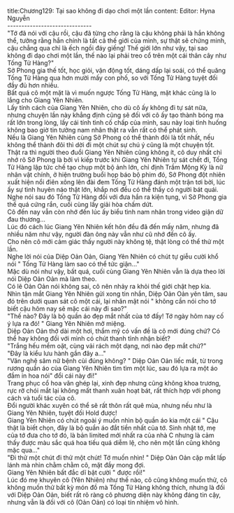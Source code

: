 title:Chương129: Tại sao không đi dạo chơi một lần
content:
Editor: Hyna Nguyễn<br>------------------------------<br>"Tớ đã nói với cậu rồi, cậu đã từng cho rằng là cậu không phải là hắn không thể, tưởng rằng hắn chính là tất cả thế giới của mình, sự thật sẽ chứng minh, cậu chẳng qua chỉ là ếch ngồi đáy giếng! Thế giới lớn như vậy, tại sao không đi dạo chơi một lần, thế nào lại phải treo cổ trên một cái thân cây như Tống Tử Hàng?"<br>Sở Phong gia thế tốt, học giỏi, vận động tốt, dáng dấp lại soái, có thể quăng Tống Tử Hàng qua hơn mười mấy con phố, so với Tống Tử Hàng tuyệt đối đầy đủ hơn nhiều.<br>Bất quá cô một mặt là vì muốn ngược Tống Tử Hàng, mặt khác cũng là lo lắng cho Giang Yên Nhiên.<br>Lấy tính cách của Giang Yên Nhiên, cho dù cô ấy không đi tự sát nữa, nhưng chuyện lần này khẳng định cũng sẽ đối với cô ấy tạo thành bóng ma rất lớn trong lòng, lấy cái tính tình cố chấp của mình, sau này loại tình huống không bao giờ tin tưởng nam nhân thật ra vẫn rất có thể phát sinh.<br>Nếu là Giang Yên Nhiên cùng Sở Phong có thể thành đôi là tốt nhất, nếu không thể thành đôi thì dời đi một chút sự chú ý cũng là một chuyện tốt.<br>Thật ra thì người theo đuổi Giang Yên Nhiên cũng không ít, cô duy nhất chỉ nhớ rõ Sở Phong là bởi vì kiếp trước khi Giang Yên Nhiên tự sát chết đi, Tống Tử Hàng lập tức chế tạo chụp một bộ ảnh lớn, chỉ định Trầm Mộng Kỳ là nữ nhân vật chính, ở hiện trường buổi họp báo bộ phim đó, Sở Phong đột nhiên xuất hiện nổi điên xông lên đài đem Tống Tử Hàng đánh một trận tơi bời, lúc ấy sự tình huyên náo thật lớn, khắp nơi đều có thể thấy có người bát quái.<br>Nghe nói sau đó Tống Tử Hàng đối với đưa hắn ra kiện tụng, vì Sở Phong gia thế quá cứng rắn, cuối cùng lấy giải hòa chấm dứt.<br>Cô đến nay vẫn còn nhớ đến lúc ấy biểu tình nam nhân trong video giận dữ đau thương...<br>Lúc đó cách lúc Giang Yên Nhiên kết hôn đều đã đến mấy năm, nhưng đã nhiều năm như vậy, người đàn ông này vẫn như cũ nhớ đến cô ấy.<br>Cho nên cô mới cảm giác thấy người này không tệ, thật lòng có thể thử một lần.<br>Nghe lời nói của Diệp Oản Oản, Giang Yên Nhiên có chút tự giễu cười khổ nói " Tống Tử Hàng làm sao có thể tức giận..."<br>Mặc dù nói như vậy, bất quá, cuối cùng Giang Yên Nhiên vẫn là dựa theo lời nói Diệp Oản Oản mà làm theo.<br>Có lẽ Oản Oản nói không sai, cô nên nhảy ra khỏi thế giới chật hẹp kia.<br>Nhìn tận mắt Giang Yên Nhiên gửi xong tin nhắn, Diệp Oản Oản yên tâm, sau đó trên dưới quan sát cô một cái, lại nhăn mặt nói " không cần nói cho tớ biết cậu hôm nay sẽ mặc cái này đi sao?"<br>"Thế nào? Đây là bộ quần áo đẹp mắt nhất của tớ đấy! Tớ ngày hôm nay cố ý lựa ra đó! " Giang Yên Nhiên mở miệng.<br>Diệp Oản Oản thở dài một hơi, thẩm mỹ có vấn đề là cô mới đúng chứ? Có thể hay không đối với mình có chút thanh tỉnh nhận biết?<br>"Trắng hếu mềm oặt, cùng vải rách một dạng, nơi nào đẹp mắt chứ?"<br>"Đây là kiểu lưu hành gần đây a..."<br>"Văn nghệ sâm nữ bệnh cùi đúng không? " Diệp Oản Oản liếc mắt, từ trong rương quần áo của Giang Yên Nhiên tìm tìm một lúc, sau đó lựa ra một áo đầm in hoa nói" đổi cái này đi!"<br>Trang phục cổ hoa văn ghép lại, xinh đẹp nhưng cũng không khoa trương, rực rỡ chói mắt lại không mất thanh xuân hoạt bát, rất thích hợp với phong cách và tuổi tác của cô.<br>Đổi người khác xuyên có thể sẽ rất thôn rất quê mùa, nhưng nếu như là Giang Yên Nhiên, tuyệt đối Hold được!<br>Giang Yên Nhiên có chút ngoài ý muốn nhìn bộ quần áo kia một cái " Cậu thật là biết chọn, đây là bộ quần áo đắt tiền nhất của tớ. Sinh nhật tớ, mẹ của tớ đưa cho tớ đó, là bản limited mới nhất ra của nhà C nhưng là cảm thấy được màu sắc quá hoa tiếu quá diễm lệ, cho nên một lần cũng không mặc qua..."<br>"Đi thử một chút đi thử một chút! Tớ muốn nhìn! " Diệp Oản Oản cặp mắt lấp lánh mà nhìn chằm chằm cô, mặt đầy mong đợi.<br>Giang Yên Nhiên bất đắc dĩ bật cười " được rồi!"<br>Lúc đó mẹ khuyên cô (Yên Nhiên) như thế nào, cô cũng không muốn thử, cô không muốn thử bất kỳ món đồ mà Tống Tử Hàng không thích, nhưng là đối với Diệp Oản Oản, biết rất rõ ràng cô phương diện này không đáng tin cậy, nhưng vẫn là đối với cô (Oản Oản) có loại tín nhiệm vô hình.